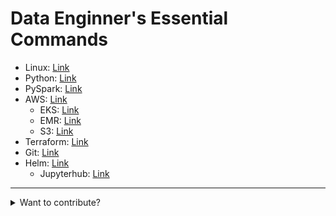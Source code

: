 # Data Enginner's Essential Commands

* Linux: [Link](Linux.md)
* Python: [Link](Python.md)
* PySpark: [Link](PySpark.md)
* AWS: [Link](AWS)
    * EKS: [Link](AWS/EKS.md)
    * EMR: [Link](AWS/EMR.md)
    * S3: [Link](AWS/S3.md)
* Terraform: [Link](terraform.md)
* Git: [Link](Git.md)
* Helm: [Link](Helm)
    * Jupyterhub: [Link](Helm/Jupyterhub.md)

---   
<details><summary>Want to contribute?</summary>
<p>

* The commands should not be copy-pasted from any source in bulk.
* Only add those commands that you use more frequently but may be unknown to other developers.

Example: `pwd`, `ls` e.t.c., are not allowed
* Follow the structure and don't forget to embed any reference links either in heading or command description.
    * Put it inside a directory if applicable
    * Give a proper heading
    * Use markdown script for [block code or inline code]((https://github.com/adam-p/markdown-here/wiki/Markdown-Here-Cheatsheet#code)) to embed commands
* If the command heading is not sufficent to explain the uses, give 1 liner explanation with an example.
</p>
</details>
